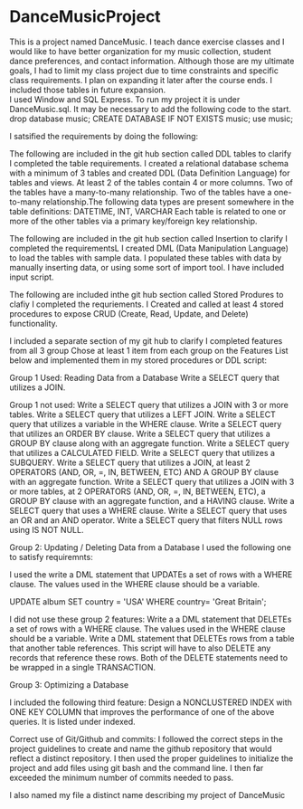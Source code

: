 # DanceMusicProject
This is a  project named DanceMusic.  I teach dance exercise classes and  I would like to have better organization for my music collection, student dance preferences,  and contact information.  Although those are my ultimate goals,  I had to limit my class project due to time constraints and specific class requirements.  I plan on expanding it later after the course ends. I included those tables in future expansion.  
I used Window and SQL Express.   To run my project  it is under DanceMusic.sql.   It may be necessary to add the following code to the start.  
drop database music;
CREATE DATABASE IF NOT EXISTS music;
use music; 


I satsified the requirements by doing the following:

   The following are included in  the git hub section  called DDL tables to clarify I completed the table requirements.  I  created a relational database schema with a minimum of 3 tables and created DDL (Data Definition Language) for tables and views. At least 2 of the tables  contain 4 or more columns. Two of the tables  have a many-to-many relationship.  Two of the tables  have a one-to-many relationship.The following data types are present somewhere in the table definitions: DATETIME, INT, VARCHAR
Each table is related to one or more of the other tables via a primary key/foreign key relationship.

The following are included in the git hub section called Insertion to clarify I completed the requirementsL
 I created DML (Data Manipulation Language) to load the tables with sample data.
I populated these tables with data by manually inserting data, or using some sort of import tool.  I have included input script. 

The following are included inthe git hub section called Stored Produres to clafiy I completed the requriements. 
I Created and called at least 4 stored procedures to expose CRUD (Create, Read, Update, and Delete) functionality.

I included a separate section of my git hub to clarify I completed features from all 3 group
Chose at least 1 item from each group on the Features List below and implemented them in my stored procedures or DDL script:


Group 1 Used: Reading Data from a Database
Write a  SELECT query that utilizes a JOIN.



Group 1  not used:
Write a  SELECT query that utilizes a JOIN with 3 or more tables.
Write a  SELECT query that utilizes a LEFT JOIN.
Write a  SELECT query that utilizes a variable in the WHERE clause.
Write a  SELECT query that utilizes an ORDER BY clause.
Write a  SELECT query that utilizes a GROUP BY clause along with an aggregate function.
Write a SELECT query that utilizes a CALCULATED FIELD.
Write a SELECT query that utilizes a SUBQUERY.
Write a SELECT query that utilizes a JOIN, at least 2 OPERATORS (AND, OR, =, IN, BETWEEN, ETC) AND A GROUP BY clause with an aggregate function.
Write a SELECT query that utilizes a JOIN with 3 or more tables, at 2 OPERATORS (AND, OR, =, IN, BETWEEN, ETC), a GROUP BY clause with an aggregate function, and a HAVING clause.
Write a SELECT query that uses a WHERE clause.
Write a  SELECT query that uses an OR and an AND operator.
Write a  SELECT query that filters NULL rows using IS NOT NULL.







Group 2: Updating / Deleting Data from a Database  I used the following one to satisfy requiremnts:

  I used the write a DML statement that UPDATEs a set of rows with a WHERE clause. The values used in the WHERE clause should be a variable.


UPDATE album
SET country = 'USA'
WHERE country= 'Great Britain';


I did not use these group 2 features:
Write a a DML statement that DELETEs a set of rows with a WHERE clause. The values used in the WHERE clause should be a variable.
Write a DML statement that DELETEs rows from a table that another table references. This script will have to also DELETE any records that reference these rows. Both of the DELETE statements need to be wrapped in a single TRANSACTION.


Group 3: Optimizing a Database

I included the following third feature:   Design a NONCLUSTERED INDEX with ONE KEY COLUMN that improves the performance of one of the above queries.  It is listed under indexed.



Correct use of Git/Github and commits: I followed the correct steps in the project guidelines to create and name the github repository that would reflect a distinct repository. I then used the proper guidelines to initialize the project and add files using git bash and the command line. I then far exceeded the minimum number of commits needed to pass.

I also named my file a distinct name describing my project of DanceMusic




